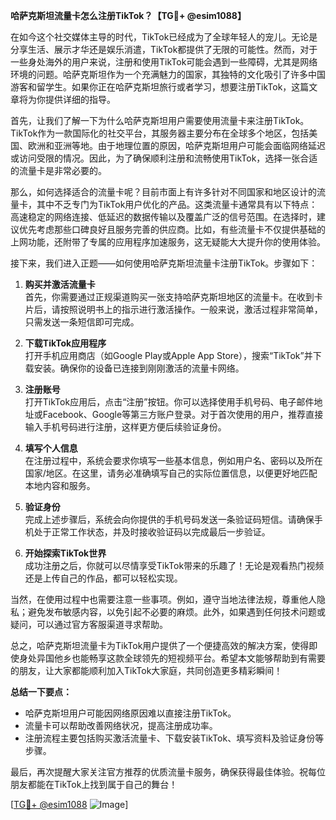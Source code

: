 **哈萨克斯坦流量卡怎么注册TikTok？【TG💪+ @esim1088】**

在如今这个社交媒体主导的时代，TikTok已经成为了全球年轻人的宠儿。无论是分享生活、展示才华还是娱乐消遣，TikTok都提供了无限的可能性。然而，对于一些身处海外的用户来说，注册和使用TikTok可能会遇到一些障碍，尤其是网络环境的问题。哈萨克斯坦作为一个充满魅力的国家，其独特的文化吸引了许多中国游客和留学生。如果你正在哈萨克斯坦旅行或者学习，想要注册TikTok，这篇文章将为你提供详细的指导。

首先，让我们了解一下为什么哈萨克斯坦用户需要使用流量卡来注册TikTok。TikTok作为一款国际化的社交平台，其服务器主要分布在全球多个地区，包括美国、欧洲和亚洲等地。由于地理位置的原因，哈萨克斯坦用户可能会面临网络延迟或访问受限的情况。因此，为了确保顺利注册和流畅使用TikTok，选择一张合适的流量卡是非常必要的。

那么，如何选择适合的流量卡呢？目前市面上有许多针对不同国家和地区设计的流量卡，其中不乏专门为TikTok用户优化的产品。这类流量卡通常具有以下特点：高速稳定的网络连接、低延迟的数据传输以及覆盖广泛的信号范围。在选择时，建议优先考虑那些口碑良好且服务完善的供应商。比如，有些流量卡不仅提供基础的上网功能，还附带了专属的应用程序加速服务，这无疑能大大提升你的使用体验。

接下来，我们进入正题——如何使用哈萨克斯坦流量卡注册TikTok。步骤如下：

1. **购买并激活流量卡**  
   首先，你需要通过正规渠道购买一张支持哈萨克斯坦地区的流量卡。在收到卡片后，请按照说明书上的指示进行激活操作。一般来说，激活过程非常简单，只需发送一条短信即可完成。

2. **下载TikTok应用程序**  
   打开手机应用商店（如Google Play或Apple App Store），搜索“TikTok”并下载安装。确保你的设备已连接到刚刚激活的流量卡网络。

3. **注册账号**  
   打开TikTok应用后，点击“注册”按钮。你可以选择使用手机号码、电子邮件地址或Facebook、Google等第三方账户登录。对于首次使用的用户，推荐直接输入手机号码进行注册，这样更方便后续验证身份。

4. **填写个人信息**  
   在注册过程中，系统会要求你填写一些基本信息，例如用户名、密码以及所在国家/地区。在这里，请务必准确填写自己的实际位置信息，以便更好地匹配本地内容和服务。

5. **验证身份**  
   完成上述步骤后，系统会向你提供的手机号码发送一条验证码短信。请确保手机处于正常工作状态，并及时接收验证码以完成最后一步验证。

6. **开始探索TikTok世界**  
   成功注册之后，你就可以尽情享受TikTok带来的乐趣了！无论是观看热门视频还是上传自己的作品，都可以轻松实现。

当然，在使用过程中也需要注意一些事项。例如，遵守当地法律法规，尊重他人隐私；避免发布敏感内容，以免引起不必要的麻烦。此外，如果遇到任何技术问题或疑问，可以通过官方客服渠道寻求帮助。

总之，哈萨克斯坦流量卡为TikTok用户提供了一个便捷高效的解决方案，使得即使身处异国他乡也能畅享这款全球领先的短视频平台。希望本文能够帮助到有需要的朋友，让大家都能顺利加入TikTok大家庭，共同创造更多精彩瞬间！

**总结一下要点：**  
- 哈萨克斯坦用户可能因网络原因难以直接注册TikTok。  
- 流量卡可以帮助改善网络状况，提高注册成功率。  
- 注册流程主要包括购买激活流量卡、下载安装TikTok、填写资料及验证身份等步骤。  

最后，再次提醒大家关注官方推荐的优质流量卡服务，确保获得最佳体验。祝每位朋友都能在TikTok上找到属于自己的舞台！  

[[TG💪+ @esim1088](https://t.me/s/esim1088) ![Image](https://i.postimg.cc/4NQfJmqS/Snipaste-2025-05-13-00-14-12.png)]